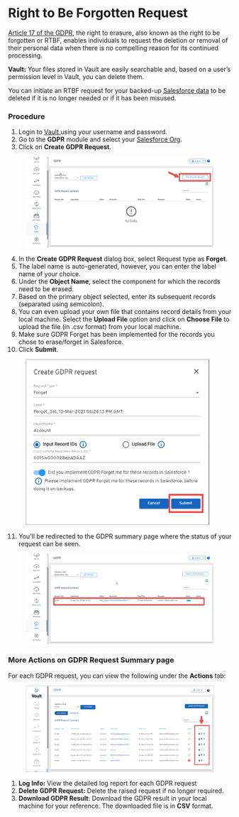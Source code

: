 # Right to Be Forgotten Request

[Article 17 of the GDPR](https://gdpr-info.eu/art-17-gdpr/), the right to erasure, also known as the right to be forgotten or RTBF, enables individuals to request the deletion or removal of their personal data when there is no compelling reason for its continued processing.

**Vault:** Your files stored in Vault are easily searchable and, based on a user’s permission level in Vault, you can delete them.

You can initiate an RTBF request for your backed-up [Salesforce data](https://www.autorabit.com/blog/how-to-backup-salesforce-data/) to be deleted if it is no longer needed or if it has been misused.

### Procedure <a href="#procedure" id="procedure"></a>

1. Login to [Vault ](https://www.autorabit.com/products/vault-data-backup-recovery/)using your username and password.
2. Go to the **GDPR** module and select your [Salesforce Org](https://knowledgebase.autorabit.com/docs/salesforce-org-managements).
3. Click on **Create GDPR Request**.

<figure><img src="../../../../../.gitbook/assets/image (257).png" alt=""><figcaption></figcaption></figure>

4. In the **Create GDPR Request** dialog box, select Request type as **Forget**.
5. The label name is auto-generated, however, you can enter the label name of your choice.
6. Under the **Object Name**, select the component for which the records need to be erased.
7. Based on the primary object selected, enter its subsequent records (separated using semicolon).
8. You can even upload your own file that contains record details from your local machine. Select the **Upload File** option and click on **Choose File** to upload the file (in .csv format) from your local machine.
9. Make sure GDPR Forget has been implemented for the records you chose to erase/forget in Salesforce.
10. Click **Submit**.

<figure><img src="../../../../../.gitbook/assets/image (258).png" alt="" width="414"><figcaption></figcaption></figure>

11. You'll be redirected to the GDPR summary page where the status of your request can be seen.

<figure><img src="../../../../../.gitbook/assets/image (259).png" alt=""><figcaption></figcaption></figure>

### More Actions on GDPR Request Summary page <a href="#more-actions-on-gdpr-request-summary-page" id="more-actions-on-gdpr-request-summary-page"></a>

For each GDPR request, you can view the following under the **Actions** tab:

<figure><img src="../../../../../.gitbook/assets/image (260).png" alt=""><figcaption></figcaption></figure>

1. **Log Info:** View the detailed log report for each GDPR request
2. **Delete GDPR Request:** Delete the raised request if no longer required.
3. **Download GDPR Result**: Download the GDPR result in your local machine for your reference. The downloaded file is in **CSV** format.
